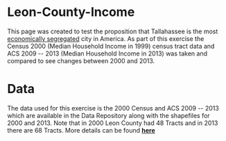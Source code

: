 # Leon-County-Income
This page was created to test the proposition that Tallahassee is the most [economically segregated](http://www.citylab.com/work/2015/02/americas-most-economically-segregated-cities/385709/) city in America. As part of this exercise the Census 2000 (Median Household Income in 1999) census tract data and ACS 2009 -- 2013 (Median Household Income in 2013) was taken and compared to see changes between 2000 and 2013. 

# Data

The data used for this exercise is the 2000 Census and ACS 2009 -- 2013 which are available in the Data Repository along with the shapefiles for 2000 and 2013. Note that in 2000 Leon County had 48 Tracts and in 2013 there are 68 Tracts. More details can be found **[here](https://github.com/krishnan-viswanathan/Leon-County-Income/wiki)**
